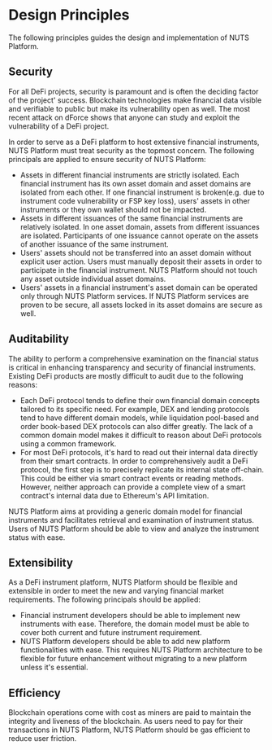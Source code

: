 # Design Principles

The following principles guides the design and implementation of NUTS Platform.

## Security

For all DeFi projects, security is paramount and is often the deciding factor of the project' success. Blockchain technologies make financial data visible and verifiable to public but make its vulnerability open as well. The most recent attack on dForce shows that anyone can study and exploit the vulnerability of a DeFi project.

In order to serve as a DeFi platform to host extensive financial instruments, NUTS Platform must treat security as the topmost concern. The following principals are applied to ensure security of NUTS Platform:

* Assets in different financial instruments are strictly isolated. Each financial instrument has its own asset domain and asset domains are isolated from each other. If one financial instrument is broken\(e.g. due to instrument code vulnerability or FSP key loss\), users' assets in other instruments or they own wallet should not be impacted.
* Assets in different issuances of the same financial instruments are relatively isolated. In one asset domain, assets from different issuances are isolated. Participants of one issuance cannot operate on the assets of another issuance of the same instrument.
* Users' assets should not be transferred into an asset domain without explicit user action. Users must manually deposit their assets in order to participate in the financial instrument. NUTS Platform should not touch any asset outside individual asset domains.
* Users' assets in a financial instrument's asset domain can be operated only through NUTS Platform services. If NUTS Platform services are proven to be secure, all assets locked in its asset domains are secure as well.

## Auditability

The ability to perform a comprehensive examination on the financial status is critical in enhancing transparency and security of financial instruments. Existing DeFi products are mostly difficult to audit due to the following reasons:

* Each DeFi protocol tends to define their own financial domain concepts tailored to its specific need. For example, DEX and lending protocols tend to have different domain models, while liquidation pool-based and order book-based DEX protocols can also differ greatly. The lack of a common domain model makes it difficult to reason about DeFi protocols using a common framework.
* For most DeFi protocols, it's hard to read out their internal data directly from their smart contracts. In order to comprehensively audit a DeFi protocol, the first step is to precisely replicate its internal state off-chain. This could be either via smart contract events or reading methods. However, neither approach can provide a complete view of a smart contract's internal data due to Ethereum's API limitation. 

NUTS Platform aims at providing a generic domain model for financial instruments and facilitates retrieval and examination of instrument status. Users of NUTS Platform should be able to view and analyze the instrument status with ease.

## Extensibility

As a DeFi instrument platform, NUTS Platform should be flexible and extensible in order to meet the new and varying financial market requirements. The following principals should be applied:

* Financial instrument developers should be able to implement new instruments with ease. Therefore, the domain model must be able to cover both current and future instrument requirement.
* NUTS Platform developers should be able to add new platform functionalities with ease. This requires NUTS Platform architecture to be flexible for future enhancement without migrating to a new platform unless it's essential.

## Efficiency

Blockchain operations come with cost as miners are paid to maintain the integrity and liveness of the blockchain. As users need to pay for their transactions in NUTS Platform, NUTS Platform should be gas efficient to reduce user friction.

